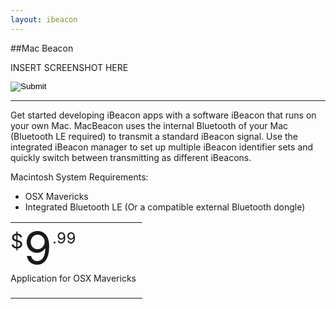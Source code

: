 ```yaml
---
layout: ibeacon
---
```



##Mac Beacon

INSERT SCREENSHOT HERE

<table style="border-collapse:collapse;">
<tr>
<td style="padding:10px 10px 10px 0; float: left;">
<div style="height: 60px;float: left;font-size: 32px">$</div>
<div style="height: 60px;float: left;font-size: 72px;line-height:60px">9</div>
<div style="height: 60px;float: left;font-size: 24px">.99</div>
<div style="height: 30px;font-size: 14px; clear: both; padding-top: 10px;">Application for OSX Mavericks</div>
</td>
</tr>


<form action="https://authorize.payments.amazon.com/pba/paypipeline" method="post">
  <input type="hidden" name="returnUrl" value="http://developer.radiusnetworks.com/ibeacon/mac_beacon_download.html" >
  <input type="hidden" name="processImmediate" value="1" >
  <input type="hidden" name="signatureMethod" value="HmacSHA256" >
  <input type="hidden" name="accessKey" value="11SEM03K88SD016FS1G2" >
  <input type="hidden" name="collectShippingAddress" value="1" >
  <input type="hidden" name="isDonationWidget" value="0" >
  <input type="hidden" name="amazonPaymentsAccountId" value="UBIXWTSTDTYS35QRFT5J6R772NB44N6RAR6LQD" >
  <input type="hidden" name="referenceId" value="mb-001" >
  <input type="hidden" name="cobrandingStyle" value="logo" >
  <input type="hidden" name="immediateReturn" value="1" >
  <input type="hidden" name="amount" value="USD 9.99" >
  <input type="hidden" name="description" value="Mac Beacon" >
  <input type="hidden" name="abandonUrl" value="http://developer.radiusnetworks.com/ibeacon/mac_beacon.html" >
  <input type="hidden" name="signatureVersion" value="2" >
  <input type="hidden" name="signature" value="0FwID859a83t0YAflBcImsTpQhvbJu/IKpdH2jtJSSA=" >
  <input type="image" src="http://g-ecx.images-amazon.com/images/G/01/asp/golden_small_paynow_withmsg_whitebg.gif" border="0">
</form>


---

Get started developing iBeacon apps with a software iBeacon that runs on your own Mac.  MacBeacon uses the internal Bluetooth of your Mac (Bluetooth LE required) to transmit a standard iBeacon signal.  Use the integrated iBeacon manager to set up multiple iBeacon identifier sets and quickly switch between transmitting as different iBeacons.


Macintosh System Requirements:

* OSX Mavericks
* Integrated Bluetooth LE (Or a compatible external Bluetooth dongle)

